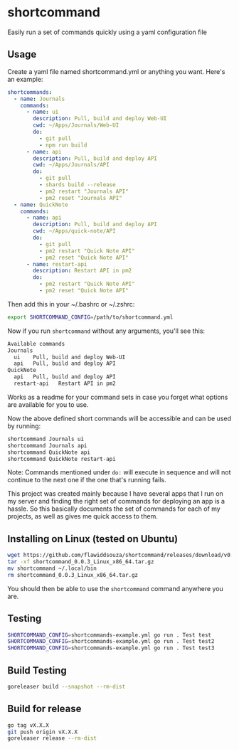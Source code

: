 # shortcommand

Easily run a set of commands quickly using a yaml configuration file

## Usage

Create a yaml file named shortcommand.yml or anything you want. Here's an example:
```yaml
shortcommands:
  - name: Journals
    commands:
      - name: ui
        description: Pull, build and deploy Web-UI
        cwd: ~/Apps/Journals/Web-UI
        do:
          - git pull
          - npm run build
      - name: api
        description: Pull, build and deploy API
        cwd: ~/Apps/Journals/API
        do:
          - git pull
          - shards build --release
          - pm2 restart "Journals API"
          - pm2 reset "Journals API"
  - name: QuickNote
    commands:
      - name: api
        description: Pull, build and deploy API
        cwd: ~/Apps/quick-note/API
        do:
          - git pull
          - pm2 restart "Quick Note API"
          - pm2 reset "Quick Note API"
      - name: restart-api
        description: Restart API in pm2
        do:
          - pm2 restart "Quick Note API"
          - pm2 reset "Quick Note API"
```

Then add this in your ~/.bashrc or ~/.zshrc:
```bash
export SHORTCOMMAND_CONFIG=/path/to/shortcommand.yml
```

Now if you run `shortcommand` without any arguments, you'll see this:
```bash
Available commands
Journals
  ui    Pull, build and deploy Web-UI
  api   Pull, build and deploy API
QuickNote
  api   Pull, build and deploy API
  restart-api   Restart API in pm2
```
Works as a readme for your command sets in case you forget what options are available for you to use.

Now the above defined short commands will be accessible and can be used by running:
```bash
shortcommand Journals ui
shortcommand Journals api
shortcommand QuickNote api
shortcommand QuickNote restart-api
```

Note: Commands mentioned under `do:` will execute in sequence and will not continue to the next one if the one that's running fails.

This project was created mainly because I have several apps that I run on my server and finding the right set of commands for deploying an app is a hassle. So this basically documents the set of commands for each of my projects, as well as gives me quick access to them.

## Installing on Linux (tested on Ubuntu)
```bash
wget https://github.com/flawiddsouza/shortcommand/releases/download/v0.0.3/shortcommand_0.0.3_Linux_x86_64.tar.gz
tar -xf shortcommand_0.0.3_Linux_x86_64.tar.gz
mv shortcommand ~/.local/bin
rm shortcommand_0.0.3_Linux_x86_64.tar.gz
```
You should then be able to use the `shortcommand` command anywhere you are.

## Testing
```bash
SHORTCOMMAND_CONFIG=shortcommands-example.yml go run . Test test
SHORTCOMMAND_CONFIG=shortcommands-example.yml go run . Test test2
SHORTCOMMAND_CONFIG=shortcommands-example.yml go run . Test test3
```

## Build Testing
```bash
goreleaser build --snapshot --rm-dist
```

## Build for release
```bash
go tag vX.X.X
git push origin vX.X.X
goreleaser release --rm-dist
```

